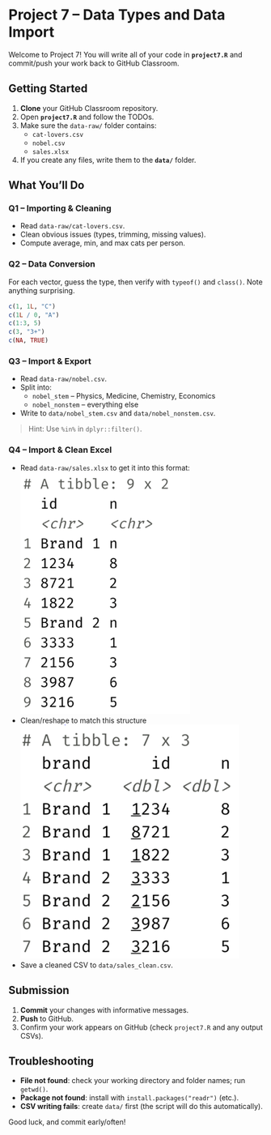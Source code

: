 # Project 7 – Data Types and Data Import

Welcome to Project 7! You will write all of your code in **`project7.R`** and commit/push your work back to GitHub Classroom.


## Getting Started
1. **Clone** your GitHub Classroom repository.
2. Open **`project7.R`** and follow the TODOs.
3. Make sure the `data-raw/` folder contains:
   - `cat-lovers.csv`
   - `nobel.csv`
   - `sales.xlsx`
4. If you create any files, write them to the **`data/`** folder.

## What You’ll Do
### Q1 – Importing & Cleaning
- Read `data-raw/cat-lovers.csv`.
- Clean obvious issues (types, trimming, missing values).
- Compute average, min, and max cats per person.

### Q2 – Data Conversion
For each vector, guess the type, then verify with `typeof()` and `class()`. Note anything surprising.
```r
c(1, 1L, "C")
c(1L / 0, "A")
c(1:3, 5)
c(3, "3+")
c(NA, TRUE)
```

### Q3 – Import & Export
- Read `data-raw/nobel.csv`.
- Split into:
  - `nobel_stem` – Physics, Medicine, Chemistry, Economics
  - `nobel_nonstem` – everything else
- Write to `data/nobel_stem.csv` and `data/nobel_nonstem.csv`.

> Hint: Use `%in%` in `dplyr::filter()`.

### Q4 – Import & Clean Excel
- Read `data-raw/sales.xlsx` to get it into this format:
![Sales Data Target Example 1](images/sales_example1.png)
- Clean/reshape to match this structure
![Sales Data Target Example 2](images/sales_example2.png)
- Save a cleaned CSV to `data/sales_clean.csv`.

## Submission
1. **Commit** your changes with informative messages.
2. **Push** to GitHub.
3. Confirm your work appears on GitHub (check `project7.R` and any output CSVs).

## Troubleshooting
- **File not found**: check your working directory and folder names; run `getwd()`.
- **Package not found**: install with `install.packages("readr")` (etc.).
- **CSV writing fails**: create `data/` first (the script will do this automatically).

Good luck, and commit early/often!
